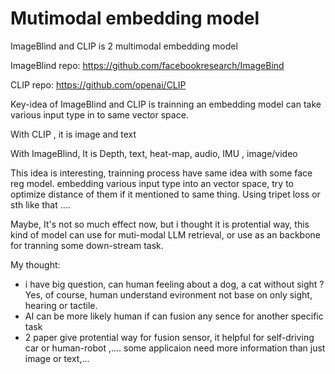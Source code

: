 # Mutimodal embedding model
ImageBlind and CLIP is 2 multimodal embedding model

ImageBlind repo: https://github.com/facebookresearch/ImageBind

CLIP repo: https://github.com/openai/CLIP

Key-idea of ImageBlind and CLIP is trainning an embedding model can take various input type in to same vector space. 

With CLIP , it is image and text

With ImageBlind, It is Depth, text, heat-map, audio, IMU , image/video

This idea is interesting, trainning process have same idea with some face reg model. embedding various input type into an vector space, try to optimize distance of them if it mentioned to same thing. Using tripet loss or sth like that .... 

Maybe, It's not so much effect now, but i thought it is protential way, this kind of model can use for muti-modal LLM retrieval, or use as an backbone for tranning some down-stream task. 

My thought:
- i have big question, can human feeling about a dog, a cat without sight ? Yes, of course, human understand evironment not base on only sight, hearing or tactile. 
- AI can be more likely human if can fusion any sence for another specific task
- 2 paper give protential way for fusion sensor, it helpful for self-driving car or human-robot ,.... some applicaion need more information than just image or text,... 


